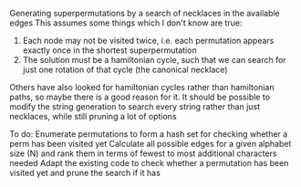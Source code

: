 Generating superpermutations by a search of necklaces in the available edges
This assumes some things which I don't know are true:
1. Each node may not be visited twice, i.e. each permutation appears exactly once in the shortest superpermutation
2. The solution must be a hamiltonian cycle, such that we can search for just one rotation of that cycle (the canonical necklace)

Others have also looked for hamiltonian cycles rather than hamiltonian paths, so maybe there is a good reason for it.
It should be possible to modify the string generation to search every string rather than just necklaces, while still pruning a lot of options


To do:
Enumerate permutations to form a hash set for checking whether a perm has been visited yet
Calculate all possible edges for a given alphabet size (N) and rank them in terms of fewest to most additional characters needed
Adapt the existing code to check whether a permutation has been visited yet and prune the search if it has 
